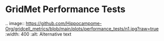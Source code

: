 GridMet Performance Tests
=========================

.. image:: https://github.com/Hippocampome-Org/gridcell_metrics/blob/main/plots/performance_tests/n1.jpg?raw=true
  :width: 400
  :alt: Alternative text